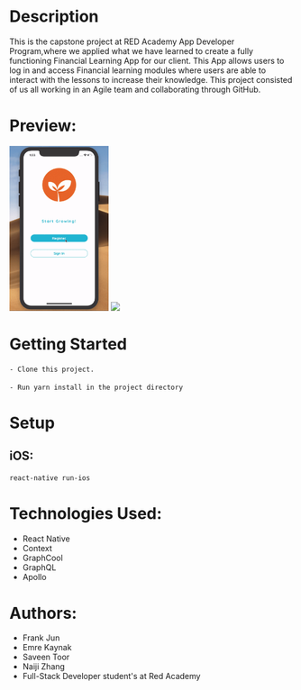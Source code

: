 # Description

This is the capstone project at RED Academy App Developer Program,where we applied what we have learned to create a fully functioning Financial Learning App for our client. This App allows users to log in and access Financial learning modules where users are able to interact with the lessons to increase their knowledge. This project consisted of us all working in an Agile team and collaborating through GitHub.

# Preview:

<img src="./snapshots/monkiri1.gif" width="35%">

<img src="./snapshots/monkiri2.gif" width="35%">

# Getting Started

```
- Clone this project.

- Run yarn install in the project directory
```

# Setup

## iOS:

```
react-native run-ios
```

# Technologies Used:

- React Native
- Context
- GraphCool
- GraphQL
- Apollo

# Authors:

- Frank Jun
- Emre Kaynak
- Saveen Toor
- Naiji Zhang
- Full-Stack Developer student's at Red Academy
